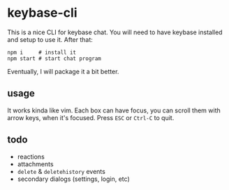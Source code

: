 # keybase-cli

This is a nice CLI for keybase chat.  You will need to have keybase installed and setup to use it.  After that:

```
npm i     # install it
npm start # start chat program
```

Eventually, I will package it a bit better.


## usage

It works kinda like vim.  Each box can have focus, you can scroll them with arrow keys, when it's focused. Press `ESC` or `Ctrl-C` to quit.


## todo

* reactions
* attachments
* `delete` & `deletehistory` events
* secondary dialogs (settings, login, etc)